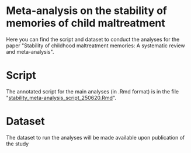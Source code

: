 # Meta-analysis on the stability of memories of child maltreatment

Here you can find the script and dataset to conduct the analyses for the paper "Stability of childhood maltreatment memories: A systematic review and meta-analysis".

# Script

The annotated script for the main analyses (in .Rmd format) is in the file "[stability_meta-analysis_script_250620.Rmd]("https://github.com/oonaghcoleman/maltreatment-memory-stability/blob/main/stability_meta_analysis_script_250620.Rmd)".

# Dataset

The dataset to run the analyses will be made available upon publication of the study
